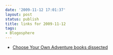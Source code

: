 ```yaml
---
date: '2009-11-12 17:01:37'
layout: post
status: publish
title: links for 2009-11-12
tags:
- Blogosphere
---
```


 * [Choose Your Own Adventure books dissected](http://samizdat.cc/cyoa/)
